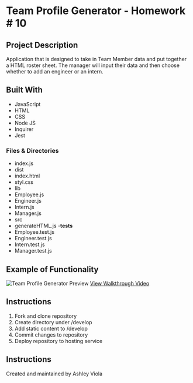 # Team Profile Generator - Homework # 10 

## Project Description
Application that is designed to take in Team Member data and put together a HTML roster sheet. The manager will input their data and then choose whether to add an engineer or an intern. 

## Built With 
- JavaScript 
- HTML 
- CSS 
- Node JS
- Inquirer 
- Jest 

### Files & Directories 
- index.js
- dist 
 - index.html
 - styl.css
- lib 
 - Employee.js
 - Engineer.js
 - Intern.js
 - Manager.js 
- src 
 - generateHTML.js
-__tests__
 - Employee.test.js
 - Engineer.test.js
 - Intern.test.js
 - Manager.test.js 

## Example of Functionality 
![Team Profile Generator Preview](./assets/team-profile-generator.gif)
[View Walkthrough Video](https://drive.google.com/file/d/1k6qZy8N0eBx3-_7ssBjRuxHPCfii2E-h/view?usp=sharing)
## Instructions 
1. Fork and clone repository
2. Create directory under /develop
3. Add static content to /develop
4. Commit changes to repository
5. Deploy repository to hosting service

## Instructions 
Created and maintained by Ashley Viola 